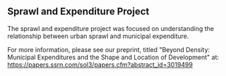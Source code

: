 Sprawl and Expenditure Project
--------------
The sprawl and expenditure project was focused on understanding the relationship between urban sprawl and municipal expenditure. 

For more information, please see our preprint, titled "Beyond Density: Municipal Expenditures and the Shape and Location of Development" at: https://papers.ssrn.com/sol3/papers.cfm?abstract_id=3019499
